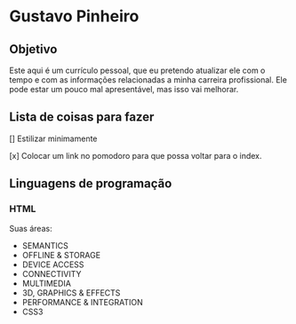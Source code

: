 # Gustavo Pinheiro

## Objetivo

Este aqui é um currículo pessoal, que eu pretendo atualizar ele com o tempo e com as informações relacionadas
a minha carreira profissional.
Ele pode estar um pouco mal apresentável, mas isso vai melhorar.

## Lista de coisas para fazer

[] Estilizar minimamente

[x] Colocar um link no pomodoro para que possa voltar para o index.

## Linguagens de programação
### HTML
Suas áreas:
* SEMANTICS
* OFFLINE & STORAGE
* DEVICE ACCESS
* CONNECTIVITY
* MULTIMEDIA
* 3D, GRAPHICS & EFFECTS
* PERFORMANCE & INTEGRATION
* CSS3

